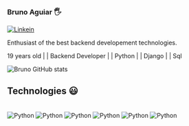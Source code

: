 ### Bruno Aguiar 🖐️

[![Linkein](https://img.shields.io/badge/LinkedIn-0077B5?style=for-the-badge&logo=linkedin&logoColor=white)](https://www.linkedin.com/in/bruno-aguiar-a502711a3/)

Enthusiast of the best backend developement technologies.

19 years old | | Backend Developer | | Python | | Django | | Sql

![Bruno GitHub stats](https://github-readme-stats.vercel.app/api?username=BrunoAguiar-A&show_icons=true&theme=dark)


## Technologies 😃

<div style ="display: inline_block;"><br/>
    <img align="center" alt="Python "src="https://img.shields.io/badge/Python-3776AB?style=for-the-badge&logo=python&logoColor=white"/>
    <img align="center" alt="Python "src="https://img.shields.io/badge/Django-092E20?style=for-the-badge&logo=django&logoColor=white"/>
    <img align="center" alt="Python "src="https://img.shields.io/badge/Flask-000000?style=for-the-badge&logo=flask&logoColor=white"/>
    <img align="center" alt="Python "src="https://img.shields.io/badge/SQLite-07405E?style=for-the-badge&logo=sqlite&logoColor=white"/>
    <img align="center" alt="Python "src="https://img.shields.io/badge/MySQL-00000F?style=for-the-badge&logo=mysql&logoColor=white"/>
    <img align="center" alt="Python "src="https://img.shields.io/badge/HTML5-E34F26?style=for-the-badge&logo=html5&logoColor=white"/>
</div>

